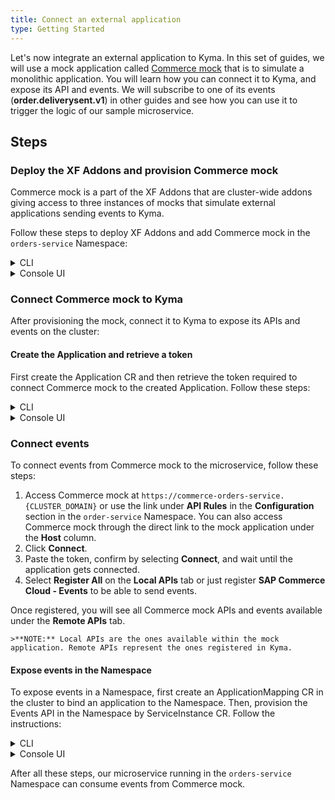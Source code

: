 ```yaml
---
title: Connect an external application
type: Getting Started
---
```


Let's now integrate an external application to Kyma. In this set of guides, we will use a mock application called [Commerce mock](https://github.com/SAP-samples/xf-addons/tree/master/addons/commerce-mock-0.1.0) that is to simulate a monolithic application. You will learn how you can connect it to Kyma, and expose its API and events. We will subscribe to one of its events (**order.deliverysent.v1**) in other guides and see how you can use it to trigger the logic of our sample microservice.  

## Steps

### Deploy the XF Addons and provision Commerce mock

Commerce mock is a part of the XF Addons that are cluster-wide addons giving access to three instances of mocks that simulate external applications sending events to Kyma.

Follow these steps to deploy XF Addons and add Commerce mock in the `orders-service` Namespace:

<div tabs name="provision-mock" group="connect-external-application">
  <details>
  <summary label="cli">
  CLI
  </summary>

1. Provision an AddonsConfiguration CR with the mocks:

```bash
cat <<EOF | kubectl apply -f  -
apiVersion: addons.kyma-project.io/v1alpha1
kind: AddonsConfiguration
metadata:
name: xf-mocks
namespace: orders-service
spec:
repositories:
- url: github.com/sap/xf-addons//addons/index.yaml
EOF
```
   > **NOTE:** The `index.yaml` file is an Addons manifest with APIs of SAP Marketing Cloud, SAP Cloud for Customer, and SAP Commerce Cloud applications.

2. Check if the AddonsConfiguration CR was created. The CR phase should state `Ready`:

  ```bash
  kubectl get addonsconfigurations xf-mocks -n orders-service -o=jsonpath="{.status.phase}"
  ```

3. Create the ServiceInstance CR with the mock:

```bash
cat <<EOF | kubectl apply -f -
apiVersion: servicecatalog.k8s.io/v1beta1
kind: ServiceInstance
metadata:
  name: commerce-mock
  namespace: orders-service
spec:
  serviceClassExternalName: commerce-mock
  servicePlanExternalName: default
EOF
```

4. Check if the ServiceInstance CR was created. The last condition in the CR status should state `Ready True`:

   ```bash
   kubectl get serviceinstance commerce-mock -n orders-service -o=jsonpath="{range .status.conditions[*]}{.type}{'\t'}{.status}{'\n'}{end}"
   ```
   </details>
   <details>
   <summary label="console-ui">
   Console UI
   </summary>

1. Go to the `orders-service` Namespace in the Console UI and navigate to **Addons** under the **Configuration** section in the left navigation panel.
2. Select **Add New Configuration**.
3. Once the new box opens up, enter `github.com/sap/xf-addons//addons/index.yaml` in the **Urls** field. The Addon name is automatically generated.

   > **NOTE:** The `index.yaml` file is an Addons manifest with APIs of SAP Marketing Cloud, SAP Cloud for Customer, and SAP Commerce Cloud applications.

4. **Add** the configuration.
5. Wait for the Addon to have the `READY` status.
6. Go to the **Catalog** view under the **Service Management** section in the left navigation panel.
7. Switch to the **Add-Ons** tab and select **[Preview] SAP Commerce Cloud - Mock** as the application to provision.

 > **TIP:** You can also use the search box in the upper right corner of the Console UI to find the mock.

8. Click **Add once** to deploy the application in the `orders-service` Namespace. Leave the `default` plan. The mock name will be automatically generated.
9. Select **Create** to confirm the changes.

You will be redirected to the **Catalog Management** > **Instances** > **{GENERATED_MOCK_NAME}** view. Wait for the mock to have the `RUNNING` status.

When Commerce mock is provisioned, an API Rule for it is automatically created. When you go to the **API Rules** view in the `orders-service` Namespace and select the mock, you will see the direct link to Commerce mock under **Host**.

</details>
</div>

### Connect Commerce mock to Kyma

After provisioning the mock, connect it to Kyma to expose its APIs and events on the cluster:

#### Create the Application and retrieve a token

First create the Application CR and then retrieve the token required to connect Commerce mock to the created Application. Follow these steps:

<div tabs name="create-application" group="connect-external-application">
  <details>
  <summary label="cli">
  CLI
  </summary>

1. Apply the Application CR definition to the cluster:

```bash
cat <<EOF | kubectl apply -f -
apiVersion: applicationconnector.kyma-project.io/v1alpha1
kind: Application
metadata:
  name: commerce-mock
spec:
  description: "Application for Commerce mock"
  labels:
    app: orders-service
    example: orders-service
EOF
```

2. Check if the Application CR was created. The CR phase should state `deployed`:

   ```bash
   kubectl get application commerce-mock -o=jsonpath="{.status.installationStatus.status}"
   ```
3. Get a token required to connect Commerce mock to the Application CR. To do that, create the TokenRequest CR. The CR name must match the name of the application for which you want to get the configuration details. Run this command:

```bash
cat <<EOF | kubectl apply -f -
apiVersion: applicationconnector.kyma-project.io/v1alpha1
kind: TokenRequest
metadata:
  name: commerce-mock
EOF
```

4. Fetch the TokenRequest CR you created to get the token from the status section. Run this command:

   ```bash
   kubectl get tokenrequest commerce-mock -o=jsonpath="{.status.url}"
   ```
   >**NOTE:** If the response doesn't contain any content, wait for some time and run the command again.

   A successful call should return a similar response:

   ```bash
   https://connector-service.{CLUSTER_DOMAIN}/v1/applications/signingRequests/info?token=h31IwJiLNjnbqIwTPnzLuNmFYsCZeUtVbUvYL2hVNh6kOqFlW9zkHnzxYFCpCExBZ_voGzUo6IVS_ExlZd4muQ==
   ```

   Save this token to the clipboard, as you will need it in the next steps.

  </details>
  <details>
  <summary label="console-ui">
  Console UI
  </summary>

1. Return to the general view in the Console UI by selecting **Back to Namespaces**.
2. Go to **Applications/Systems** under the **Integration** section and select **Create Application**.
3. Set the Application's name as `commerce-mock` and select **Create** to confirm the changes.

Wait for the Application to have the `SERVING` status.

4. Open the newly created Application and select **Connect Application**.
5. Copy the token by clicking **Copy to Clipboard** and select **OK** to close the pop-up box.

</details>
</div>

### Connect events

To connect events from Commerce mock to the microservice, follow these steps:  

1. Access Commerce mock at `https://commerce-orders-service.{CLUSTER_DOMAIN}` or use the link under **API Rules** in the **Configuration** section in the `order-service` Namespace. You can also access Commerce mock through the direct link to the mock application under the **Host** column.
2. Click **Connect**.
3. Paste the token, confirm by selecting **Connect**, and wait until the application gets connected.
4. Select **Register All** on the **Local APIs** tab or just register **SAP Commerce Cloud - Events** to be able to send events.

Once registered, you will see all Commerce mock APIs and events available under the **Remote APIs** tab.

    >**NOTE:** Local APIs are the ones available within the mock application. Remote APIs represent the ones registered in Kyma.

#### Expose events in the Namespace

To expose events in a Namespace, first create an ApplicationMapping CR in the cluster to bind an application to the Namespace. Then, provision the Events API in the Namespace by ServiceInstance CR. Follow the instructions:

<div tabs name="expose-events-in-namespace" group="connect-external-application">
  <details>
  <summary label="cli">
  CLI
  </summary>

1. Create an ApplicationMapping CR and apply it to the cluster:

```bash
cat <<EOF | kubectl apply -f -
apiVersion: applicationconnector.kyma-project.io/v1alpha1
kind: ApplicationMapping
metadata:
  name: commerce-mock
  namespace: orders-service
EOF
```

2. List available ServiceClass CRs in the `orders-service` Namespace and find under the `EXTERNAL-NAME` column the one with the `sap-commerce-cloud-events-*` prefix.

   ```bash
   kubectl get serviceclasses -n orders-service
   ```
   Copy the full `EXTERNAL NAME` to an environment variable. See the example:

```bash
export EVENTS_EXTERNAL_NAME="sap-commerce-cloud-events-58d21"
```

3. Provision the Events API in the `orders-service` Namespace by creating a ServiceInstance CR:

```bash
cat <<EOF | kubectl apply -f -
apiVersion: servicecatalog.k8s.io/v1beta1
kind: ServiceInstance
metadata:
  name: commerce-mock-events
  namespace: orders-service
spec:
  serviceClassExternalName: $EVENTS_EXTERNAL_NAME
  servicePlanExternalName: default
EOF
```

4. Check if the ServiceInstance CR was created. The last condition in the CR status should state `Ready True`:

   ```bash
   kubectl get serviceinstance commerce-mock-events -n orders-service -o=jsonpath="{range .status.conditions[*]}{.type}{'\t'}{.status}{'\n'}{end}"
   ```

  </details>
  <details>
  <summary label="console-ui">
  Console UI
  </summary>

1. Back in the application view in the Console UI (**Integration** > **Applications/Systems** > **commerce-mock**), select **Create Binding** to bind the application to the Namespace in which you will later provision the APIs provided by the Commerce mock. Select `orders-service` Namespace and click **Create**.

2. Open the `orders-service` Namespace view and navigate to **Service Management** > **Catalog**. Once on the **Services** tab, find **SAP Commerce Cloud - Events** and select it.

   > **TIP:** You can also use the search in the upper right corner.

3. Select **Add once** to add the service to the Namespace.

4. When the box pops up, leave the default values and confirm the changes by selecting **Create**.

This way you provisioned the events (created ServiceClasses) in the Namespace.

You will be redirected to the **Catalog Manegement** > **Instances** > **{GENERATED_MOCK_NAME}** view. Wait for the Events API to have the `RUNNING` status.

</details>
</div>

After all these steps, our microservice running in the `orders-service` Namespace can consume events from Commerce mock.
